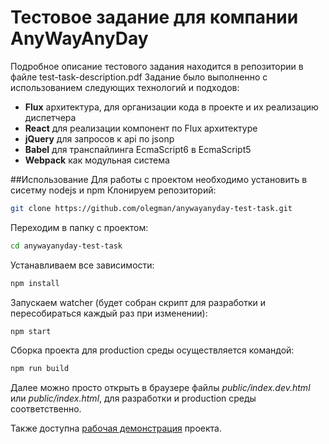 # Тестовое задание для компании AnyWayAnyDay
Подробное описание тестового задания находится в репозитории в файле test-task-description.pdf
Задание было выполненно с использованием следующих технологий и подходов:
* **Flux** архитектура, для организации кода в проекте и их реализацию диспетчера
* **React** для реализации компонент по Flux архитектуре
* **jQuery** для запросов к api по jsonp
* **Babel** для транспайлинга EcmaScript6 в EcmaScript5
* **Webpack** как модульная система

##Использование
Для работы с проектом необходимо установить в сисетму nodejs и npm
Клонируем репозиторий:
``` bash
git clone https://github.com/olegman/anywayanyday-test-task.git
```
Переходим в папку с проектом:
``` bash
cd anywayanyday-test-task
```
Устанавливаем все зависимости:
``` bash
npm install
```
Запускаем watcher (будет собран скрипт для разработки и пересобираться каждый раз при изменении):
``` bash
npm start
```
Сборка проекта для production среды осуществляется командой:
``` bash
npm run build
```
Далее можно просто открыть в браузере файлы *public/index.dev.html* или *public/index.html*, для разработки и production среды соответственно.

Также доступна [рабочая демонстрация](http://olegman.github.io/anywayanyday-test-task/public/) проекта.
